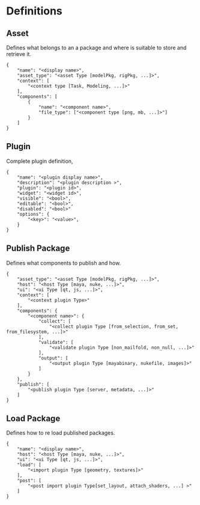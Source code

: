 # Definitions

## Asset
Defines what belongs to an a package and where is suitable to store and retrieve it.

    {
        "name": "<display name>",
        "asset_type": "<asset Type [modelPkg, rigPkg, ...]>",
        "context": [
            "<context type [Task, Modeling, ...]>"
        ],
        "components": [
            {
                "name": "<component name>",
                "file_type": ["<component type [png, mb, ...]>"]
            }
        ]
    }

## Plugin
Complete plugin definition,

    {
        "name": "<plugin display name>",
        "description": "<plugin description >",
        "plugin": "<plugin id>",
        "widget": "<widget id>",
        "visible": "<bool>",
        "editable": "<bool>",
        "disabled": "<bool>"
        "options": {
            "<key>": "<value>",
        }
    }

## Publish Package
Defines what components to publish and how.

    {
        "asset_type": "<asset Type [modelPkg, rigPkg, ...]>",
        "host": "<host Type [maya, nuke, ...]>",
        "ui": "<ui Type [qt, js, ...]>",
        "context": [
            "<context plugin Type>"
        ],
        "components": {
            "<component name>": {
                "collect": [
                    "<collect plugin Type [from_selection, from_set, from_filesystem, ...]>"
                ],
                "validate": [
                    "<validate plugin Type [non_mailfold, non_null, ...]>"
                ],
                "output": [
                    "<output plugin Type [mayabinary, nukefile, images]>"
                ]
            }
        },
        "publish": [
            "<publish plugin Type [server, metadata, ...]>"
        ]
    }

## Load Package
Defines how to re load published packages.

    {
        "name": "<display name>",
        "host": "<host Type [maya, nuke, ...]>",
        "ui": "<ui Type [qt, js, ...]>",
        "load": [
            "<import plugin Type [geometry, textures]>"
        ],
        "post": [
            "<post import plugin Type[set_layout, attach_shaders, ...] >"
        ]
    }
